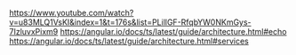 https://www.youtube.com/watch?v=u83MLQ1VsKI&index=1&t=176s&list=PLillGF-RfqbYW0NKmGys-7IzluvxPixm9
https://angular.io/docs/ts/latest/guide/architecture.html#echo https://angular.io/docs/ts/latest/guide/architecture.html#services
